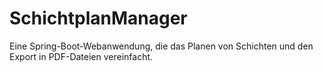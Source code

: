# SchichtplanManager
Eine Spring-Boot-Webanwendung, die das Planen von Schichten und den Export in PDF-Dateien vereinfacht.
